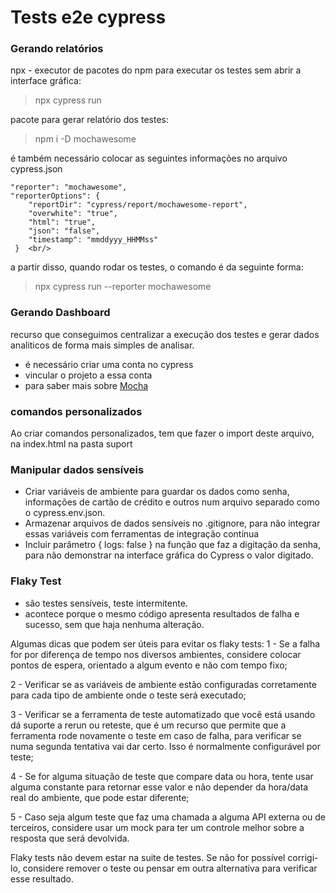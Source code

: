 # Tests e2e cypress

### Gerando relatórios
npx - executor de pacotes do npm
para executar os testes sem abrir a interface gráfica:
> npx cypress run 

pacote para gerar relatório dos testes:
> npm i -D mochawesome

é também necessário colocar as seguintes informações no arquivo cypress.json

    "reporter": "mochawesome",
    "reporterOptions": { 
        "reportDir": "cypress/report/mochawesome-report",
        "overwhite": "true",
        "html": "true",
        "json": "false",
        "timestamp": "mmddyyy_HHMMss"
     }  <br/>

a partir disso, quando rodar os testes, o comando é da seguinte forma:
> npx cypress run --reporter mochawesome

### Gerando Dashboard
recurso que conseguimos centralizar a execução dos testes e gerar dados analiticos de forma mais simples de analisar.

* é necessário criar uma conta no cypress
* vincular o projeto a essa conta
* para saber mais sobre [Mocha](https://mochajs.org/)

### comandos personalizados
Ao criar comandos personalizados, tem que fazer o import deste arquivo, na index.html na pasta suport

### Manipular dados sensíveis
* Criar variáveis de ambiente para guardar os dados como senha, informações de cartão de crédito e outros num arquivo separado como o cypress.env.json.
* Armazenar arquivos de dados sensíveis no .gitignore, para não integrar essas variáveis com ferramentas de integração contínua
* Incluir parâmetro { logs: false } na função que faz a digitação da senha, para não demonstrar na interface gráfica do Cypress o valor digitado.

### Flaky Test
* são testes sensíveis, teste intermitente.
* acontece porque o mesmo código apresenta resultados de falha e sucesso, sem que haja nenhuma alteração.

Algumas dicas que podem ser úteis para evitar os flaky tests:
1 - Se a falha for por diferença de tempo nos diversos ambientes, considere colocar pontos de espera, orientado a algum evento e não com tempo fixo;

2 - Verificar se as variáveis de ambiente estão configuradas corretamente para cada tipo de ambiente onde o teste será executado;

3 - Verificar se a ferramenta de teste automatizado que você está usando dá suporte a rerun ou reteste, que é um recurso que permite que a ferramenta rode novamente o teste em caso de falha, para verificar se numa segunda tentativa vai dar certo. Isso é normalmente configurável por teste;

4 - Se for alguma situação de teste que compare data ou hora, tente usar alguma constante para retornar esse valor e não depender da hora/data real do ambiente, que pode estar diferente;

5 - Caso seja algum teste que faz uma chamada a alguma API externa ou de terceiros, considere usar um mock para ter um controle melhor sobre a resposta que será devolvida.


Flaky tests não devem estar na suite de testes. Se não for possível corrigi-lo, considere remover o teste ou pensar em outra alternativa para verificar esse resultado.